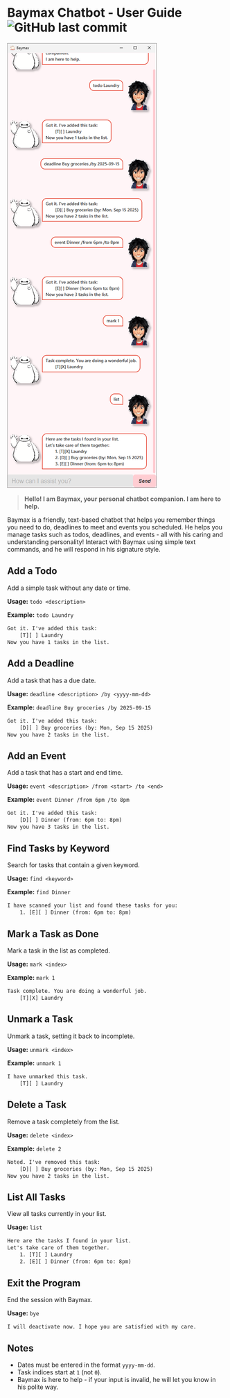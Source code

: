 # Baymax Chatbot - User Guide ![GitHub last commit](https://img.shields.io/github/last-commit/cyfake/ip)

![Baymax UI](Ui.png)

> **Hello! I am Baymax, your personal chatbot companion. I am here to help.**

Baymax is a friendly, text-based chatbot that helps you remember things you need to do, deadlines to meet 
and events you scheduled. He helps you manage tasks such as todos, deadlines, and events - all with his caring 
and understanding personality! Interact with Baymax using simple text commands, and he will 
respond in his signature style.

## Add a Todo

Add a simple task without any date or time.

**Usage:** `todo <description>`

**Example:** `todo Laundry`
```
Got it. I've added this task:
    [T][ ] Laundry
Now you have 1 tasks in the list.
```

## Add a Deadline

Add a task that has a due date.

**Usage:** `deadline <description> /by <yyyy-mm-dd>`

**Example:** `deadline Buy groceries /by 2025-09-15`
```
Got it. I've added this task:
    [D][ ] Buy groceries (by: Mon, Sep 15 2025)
Now you have 2 tasks in the list.
```

## Add an Event

Add a task that has a start and end time.

**Usage:** `event <description> /from <start> /to <end>`

**Example:** `event Dinner /from 6pm /to 8pm`
```
Got it. I've added this task:
    [D][ ] Dinner (from: 6pm to: 8pm)
Now you have 3 tasks in the list.
```

## Find Tasks by Keyword

Search for tasks that contain a given keyword.

**Usage:** `find <keyword>`

**Example:** `find Dinner`
```
I have scanned your list and found these tasks for you:
    1. [E][ ] Dinner (from: 6pm to: 8pm)
```

## Mark a Task as Done

Mark a task in the list as completed.

**Usage:** `mark <index>`

**Example:** `mark 1`
```
Task complete. You are doing a wonderful job.
    [T][X] Laundry
```

## Unmark a Task

Unmark a task, setting it back to incomplete.

**Usage:** `unmark <index>`

**Example:** `unmark 1`
```
I have unmarked this task.
    [T][ ] Laundry
```

## Delete a Task

Remove a task completely from the list.

**Usage:** `delete <index>`

**Example:** `delete 2`
```
Noted. I've removed this task:
    [D][ ] Buy groceries (by: Mon, Sep 15 2025)
Now you have 2 tasks in the list.
```

## List All Tasks

View all tasks currently in your list.

**Usage:** `list`

```
Here are the tasks I found in your list.
Let's take care of them together.
    1. [T][ ] Laundry
    2. [E][ ] Dinner (from: 6pm to: 8pm)
```

## Exit the Program

End the session with Baymax.

**Usage:** `bye`

```
I will deactivate now. I hope you are satisfied with my care.
```

## Notes

- Dates must be entered in the format `yyyy-mm-dd`.
- Task indices start at `1` (not `0`).
- Baymax is here to help - if your input is invalid, he will let you know in his polite way.